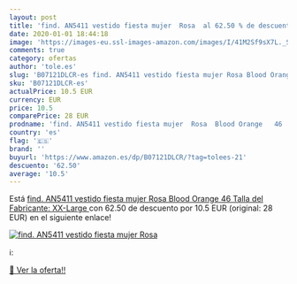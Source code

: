 ```yaml
---
layout: post
title: 'find. AN5411 vestido fiesta mujer  Rosa  al 62.50 % de descuento'
date: 2020-01-01 18:44:18
image: 'https://images-eu.ssl-images-amazon.com/images/I/41M2Sf9sX7L._SL400_.jpg'
comments: true
category: ofertas
author: 'tole.es'
slug: 'B07121DLCR-es find. AN5411 vestido fiesta mujer Rosa Blood Orange 46...'
sku: 'B07121DLCR-es'
actualPrice: 10.5 EUR
currency: EUR
price: 10.5
comparePrice: 28 EUR
prodname: 'find. AN5411 vestido fiesta mujer  Rosa  Blood Orange   46  Talla del Fabricante: XX-Large '
country: 'es'
flag: '🇪🇸'
brand: ''
buyurl: 'https://www.amazon.es/dp/B07121DLCR/?tag=tolees-21'
descuento: '62.50'
average: '10.5'
---
```


Está [find. AN5411 vestido fiesta mujer  Rosa  Blood Orange   46  Talla del Fabricante: XX-Large ](https://www.amazon.es/dp/B07121DLCR/?tag=tolees-21) con 62.50 de descuento por 10.5 EUR (original: 28 EUR) en el siguiente enlace!

[![find. AN5411 vestido fiesta mujer  Rosa ](https://images-eu.ssl-images-amazon.com/images/I/41M2Sf9sX7L._SL400_.jpg)](https://www.amazon.es/dp/B07121DLCR/?tag=tolees-21)

ℹ️:


[🛒 Ver la oferta!!](https://www.amazon.es/dp/B07121DLCR/?tag=tolees-21)
